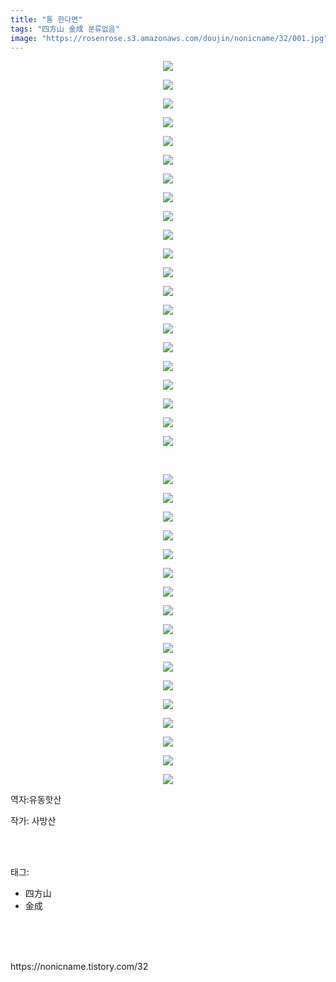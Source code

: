 ```yaml
---
title: "통 한다면"
tags: "四方山 金成 분류없음"
image: "https://rosenrose.s3.amazonaws.com/doujin/nonicname/32/001.jpg"
---
```

<div class="article">
<div class="tt_article_useless_p_margin"><p style="text-align: center; clear: none; float: none;"><img src="{{ site.imgserver1 }}/nonicname/32/001.jpg"/></p><p style="text-align: center; clear: none; float: none;"><img src="{{ site.imgserver1 }}/nonicname/32/002.jpg"/></p><p style="text-align: center; clear: none; float: none;"><img src="{{ site.imgserver1 }}/nonicname/32/003.jpg"/></p><p style="text-align: center; clear: none; float: none;"><img src="{{ site.imgserver1 }}/nonicname/32/004.jpg"/></p><p style="text-align: center; clear: none; float: none;"><img src="{{ site.imgserver1 }}/nonicname/32/005.jpg"/></p><p style="text-align: center; clear: none; float: none;"><img src="{{ site.imgserver1 }}/nonicname/32/006.jpg"/></p><p style="text-align: center; clear: none; float: none;"><img src="{{ site.imgserver1 }}/nonicname/32/007.jpg"/></p><p style="text-align: center; clear: none; float: none;"><img src="{{ site.imgserver1 }}/nonicname/32/008.jpg"/></p><p style="text-align: center; clear: none; float: none;"><img src="{{ site.imgserver1 }}/nonicname/32/009.jpg"/></p><p style="text-align: center; clear: none; float: none;"><img src="{{ site.imgserver1 }}/nonicname/32/010.jpg"/></p><p style="text-align: center; clear: none; float: none;"><img src="{{ site.imgserver1 }}/nonicname/32/011.jpg"/></p><p style="text-align: center; clear: none; float: none;"><img src="{{ site.imgserver1 }}/nonicname/32/012.jpg"/></p><p style="text-align: center; clear: none; float: none;"><img src="{{ site.imgserver1 }}/nonicname/32/013.jpg"/></p><p style="text-align: center; clear: none; float: none;"><img src="{{ site.imgserver1 }}/nonicname/32/014.jpg"/></p><p style="text-align: center; clear: none; float: none;"><img src="{{ site.imgserver1 }}/nonicname/32/015.jpg"/></p><p style="text-align: center; clear: none; float: none;"><img src="{{ site.imgserver1 }}/nonicname/32/016.jpg"/></p><p style="text-align: center; clear: none; float: none;"><img src="{{ site.imgserver1 }}/nonicname/32/017.jpg"/></p><p style="text-align: center; clear: none; float: none;"><img src="{{ site.imgserver1 }}/nonicname/32/018.jpg"/></p><p style="text-align: center; clear: none; float: none;"><img src="{{ site.imgserver1 }}/nonicname/32/019.jpg"/></p><p style="text-align: center; clear: none; float: none;"><img src="{{ site.imgserver1 }}/nonicname/32/020.jpg"/></p><p style="text-align: center; clear: none; float: none;"><img src="{{ site.imgserver1 }}/nonicname/32/021.jpg"/></p><p style="text-align: center; clear: none; float: none;"><br/></p><p style="text-align: center; clear: none; float: none;"><img src="{{ site.imgserver1 }}/nonicname/32/022.jpg"/></p><p style="text-align: center; clear: none; float: none;"><img src="{{ site.imgserver1 }}/nonicname/32/023.jpg"/></p><p style="text-align: center; clear: none; float: none;"><img src="{{ site.imgserver1 }}/nonicname/32/024.jpg"/></p><p style="text-align: center; clear: none; float: none;"><img src="{{ site.imgserver1 }}/nonicname/32/025.jpg"/></p><p style="text-align: center; clear: none; float: none;"><img src="{{ site.imgserver1 }}/nonicname/32/026.jpg"/></p><p style="text-align: center; clear: none; float: none;"><img src="{{ site.imgserver1 }}/nonicname/32/027.jpg"/></p><p style="text-align: center; clear: none; float: none;"><img src="{{ site.imgserver1 }}/nonicname/32/028.jpg"/></p><p style="text-align: center; clear: none; float: none;"><img src="{{ site.imgserver1 }}/nonicname/32/029.jpg"/></p><p style="text-align: center; clear: none; float: none;"><img src="{{ site.imgserver1 }}/nonicname/32/030.jpg"/></p><p style="text-align: center; clear: none; float: none;"><img src="{{ site.imgserver1 }}/nonicname/32/031.jpg"/></p><p style="text-align: center; clear: none; float: none;"><img src="{{ site.imgserver1 }}/nonicname/32/032.jpg"/></p><p style="text-align: center; clear: none; float: none;"><img src="{{ site.imgserver1 }}/nonicname/32/033.jpg"/></p><p style="text-align: center; clear: none; float: none;"><img src="{{ site.imgserver1 }}/nonicname/32/034.jpg"/></p><p style="text-align: center; clear: none; float: none;"><img src="{{ site.imgserver1 }}/nonicname/32/035.jpg"/></p><p style="text-align: center; clear: none; float: none;"><img src="{{ site.imgserver1 }}/nonicname/32/036.jpg"/></p><p style="text-align: center; clear: none; float: none;"><img src="{{ site.imgserver1 }}/nonicname/32/037.jpg"/></p><p style="text-align: center; clear: none; float: none;"><img src="{{ site.imgserver1 }}/nonicname/32/038.jpg"/></p><p>역자:유동핫산<br/></p></div>
<p>작가: 사방산</p><br/>
</div><br/>
<div class="tagTrail">
<p>태그: </p>
<ul>
<li>四方山</li>
<li>金成</li>
</ul>
</div><br/>
<div class="cb_lstcomment">
</div><br/>

<br/>
<p id="refer">https://nonicname.tistory.com/32</p>
<br/>

